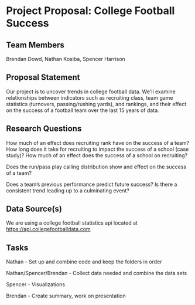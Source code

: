 # Project Proposal: College Football Success

## Team Members

Brendan Dowd, Nathan Kosiba, Spencer Harrison

## Proposal Statement

Our project is to uncover trends in college football data.  We'll examine relationships between indicators such as recruiting class, team game statistics (turnovers, passing/rushing yards), and rankings, and their effect on the success of a football team over the last 15 years of data.

## Research Questions

How much of an effect does recruiting rank have on the success of a team?  How long does it take for recruiting to impact the success of a school (case study)?  How much of an effect does the success of a school on recruiting?

Does the run/pass play calling distribution show and effect on the success of a team?

Does a team’s previous performance predict future success?  Is there a consistent trend leading up to a culminating event?

## Data Source(s)

We are using a college football statistics api located at https://api.collegefootballdata.com 

## Tasks

Nathan - Set up and combine code and keep the folders in order

Nathan/Spencer/Brendan - Collect data needed and combine the data sets

Spencer - Visualizations

Brendan - Create summary, work on presentation

